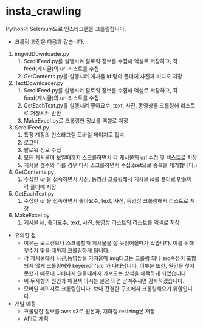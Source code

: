 # insta_crawling

Python과 Selenium으로 인스타그램을 크롤링합니다.

- 크롤링 과정은 다음과 같습니다.

1. imgvidDownloader.py
   1. ScrollFeed.py를 실행시켜 팔로워 정보를 수집해 엑셀로 저장하고, 각 feed(게시글)의 url 리스트를 수집
   2. GetContents.py를 실행시켜 게시물 id 명의 폴더에 사진과 비디오 저장
2. TextDownloader.py
   1. ScrollFeed.py를 실행시켜 팔로워 정보를 수집해 엑셀로 저장하고, 각 feed(게시글)의 url 리스트를 수집
   2. GetEachText.py를 실행시켜 좋아요수, text, 사진, 동영상을 크롤링해 리스트로 저장시켜 반환
   3. MakeExcel.py로 크롤링한 정보를 엑셀로 저장
3. ScrollFeed.py
   1. 특정 계정의 인스타그램 모바일 페이지로 접속
   2. 로그인
   3. 팔로워 정보 수집
   4. 모든 게시물이 보일때까지 스크롤하면서 각 게시물의 url 수집 및 텍스트로 저장
   5. 게시물 갯수와 다를 경우 다시 스크롤하면서 수집.(set으로 중복을 제거합니다.)
4. GetContents.py
   1. 수집한 url을 접속하면서 사진, 동영상 크롤링해서 게시물 id를 폴더로 만들어 각 폴더에 저장
5. GetEachText.py
   1. 수집한 url을 접속하면서 좋아요수, text, 사진, 동영상 크롤링해서 리스트로 저장
6. MakeExcel.py
   1. 게시물 id, 좋아요수, text, 사진, 동영상 리스트의 리스트를 엑셀로 저장

- 유의할 점
  - 이유는 모르겠으나 스크롤할때 게시물을 잘 못읽어올때가 있습니다. 이를 위해 갯수가 맞을 때까지 크롤링하게 됩니다.
  - 각 게시물에서 사진,동영상을 가져올때 img태그는 크롤링 되나 src속성이 포함되지 않게 크롤링해와 keyerror 'src'가 나타납니다. 이부분 또한, 원인을 찾지 못했기 때문에 나타나지 않을때까지 가져오는 방식을 채택하게 되었습니다. 
  - 위 두사항의 원인과 해결책 아시는 분은 의견 남겨주시면 감사하겠습니다.
  - 모바일 페이지로 크롤링합니다. 보다 간결한 구조에서 크롤링해오기 위함입니다.
- 개발 예정
  - 크롤링한 정보를 aws s3로 원본과, 저화질 resizing본 저장
  - API로 제작

